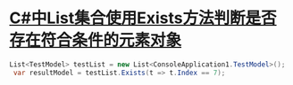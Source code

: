 # [C#中List集合使用Exists方法判断是否存在符合条件的元素对象](https://www.cnblogs.com/xu-yi/p/11029653.html)

```c#
List<TestModel> testList = new List<ConsoleApplication1.TestModel>();
 var resultModel = testList.Exists(t => t.Index == 7);
```